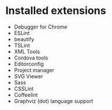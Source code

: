 # Installed extensions

* Debugger for Chrome
* ESLint
* beautify
* TSLint
* XML Tools
* Cordova tools
* Editorconfig
* Project manager
* SVG Viewer
* Sass
* CSSLint
* Coffeelint
* Graphviz (dot) language support
